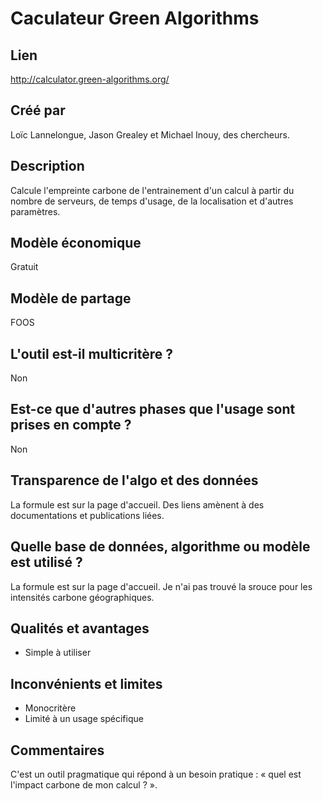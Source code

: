 # Caculateur Green Algorithms

## Lien

http://calculator.green-algorithms.org/

## Créé par

Loïc Lannelongue, Jason Grealey et  Michael Inouy, des chercheurs.

## Description

Calcule l'empreinte carbone de l'entrainement d'un calcul à partir du  nombre de serveurs, de temps d'usage, de la localisation et d'autres paramètres.

## Modèle économique

Gratuit

## Modèle de partage

FOOS

## L'outil est-il multicritère ?

Non

## Est-ce que d'autres phases que l'usage sont prises en compte ?

Non

## Transparence de l'algo et des données

La formule est sur la page d'accueil. Des liens amènent à des documentations et publications liées.

## Quelle base de données, algorithme ou modèle est utilisé ?

La formule est sur la page d'accueil.
Je n'ai pas trouvé la srouce pour les intensités carbone géographiques.

## Qualités et avantages

- Simple à utiliser

## Inconvénients et limites

- Monocritère
- Limité à un usage spécifique

## Commentaires

C'est un outil pragmatique qui répond à un besoin pratique : « quel est l'impact carbone de mon calcul ? ».


